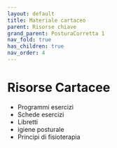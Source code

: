 ```yaml
---
layout: default
title: Materiale cartaceo
parent: Risorse chiave 
grand_parent: PosturaCorretta 1
nav_fold: true
has_children: true
nav_order: 4
---
```


# Risorse Cartacee

- Programmi esercizi
- Schede esercizi
-  Libretti 
  - igiene posturale 
  - Principi di fisioterapia

  